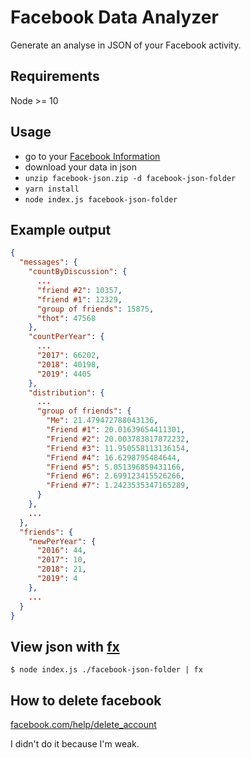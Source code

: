 # Facebook Data Analyzer

Generate an analyse in JSON of your Facebook activity.

## Requirements

Node >= 10

## Usage

- go to your [Facebook Information](https://www.facebook.com/settings?tab=your_facebook_information)
- download your data in json
- `unzip facebook-json.zip -d facebook-json-folder`
- `yarn install`
- `node index.js facebook-json-folder`

## Example output

```json
{
  "messages": {
    "countByDiscussion": {
      ...
      "friend #2": 10357,
      "friend #1": 12329,
      "group of friends": 15875,
      "thot": 47568
    },
    "countPerYear": {
      ...
      "2017": 66202,
      "2018": 40198,
      "2019": 4405
    },
    "distribution": {
      ...
      "group of friends": {
        "Me": 21.479472788043136,
        "Friend #1": 20.01639654411301,
        "Friend #2": 20.003783817872232,
        "Friend #3": 11.950558113136154,
        "Friend #4": 16.6298795484644,
        "Friend #5": 5.051396859431166,
        "Friend #6": 2.699123415526266,
        "Friend #7": 1.2423535347165289,
      }
    },
    ...
  },
  "friends": {
    "newPerYear": {
      "2016": 44,
      "2017": 10,
      "2018": 21,
      "2019": 4
    },
    ...
  }
}
```

## View json with [fx](http://fx.wtf)

```
$ node index.js ./facebook-json-folder | fx
```

## How to delete facebook

[facebook.com/help/delete_account](https://www.facebook.com/help/delete_account)

I didn't do it because I'm weak.
